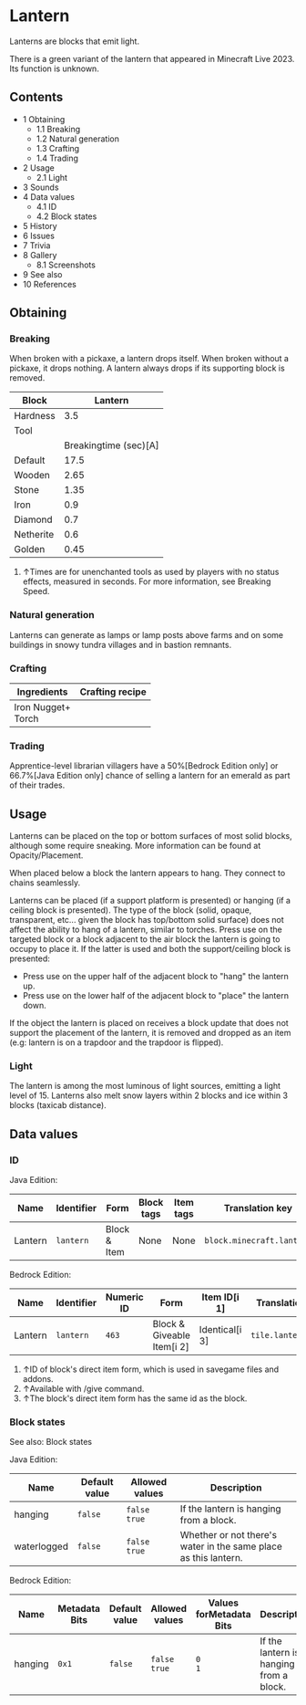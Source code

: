 # Lantern
Lanterns are blocks that emit light.

There is a green variant of the lantern that appeared in Minecraft Live 2023. Its function is unknown.

## Contents
- 1 Obtaining
	- 1.1 Breaking
	- 1.2 Natural generation
	- 1.3 Crafting
	- 1.4 Trading
- 2 Usage
	- 2.1 Light
- 3 Sounds
- 4 Data values
	- 4.1 ID
	- 4.2 Block states
- 5 History
- 6 Issues
- 7 Trivia
- 8 Gallery
	- 8.1 Screenshots
- 9 See also
- 10 References

## Obtaining
### Breaking
When broken with a pickaxe, a lantern drops itself. When broken without a pickaxe, it drops nothing. A lantern always drops if its supporting block is removed.

| Block     | Lantern               |
|-----------|-----------------------|
| Hardness  | 3.5                   |
| Tool      |                       |
|           | Breakingtime (sec)[A] |
| Default   | 17.5                  |
| Wooden    | 2.65                  |
| Stone     | 1.35                  |
| Iron      | 0.9                   |
| Diamond   | 0.7                   |
| Netherite | 0.6                   |
| Golden    | 0.45                  |

1. ↑Times are for unenchanted tools as used by players with no status effects, measured in seconds. For more information, see Breaking Speed.

### Natural generation
Lanterns can generate as lamps or lamp posts above farms and on some buildings in snowy tundra villages and in bastion remnants.

### Crafting
| Ingredients            | Crafting recipe |
|------------------------|-----------------|
| Iron Nugget+<br/>Torch |                 |

### Trading
Apprentice-level librarian villagers have a 50%‌[Bedrock Edition  only] or 66.7%‌[Java Edition  only] chance of selling a lantern for an emerald as part of their trades.

## Usage
Lanterns can be placed on the top or bottom surfaces of most solid blocks, although some require sneaking. More information can be found at Opacity/Placement.

When placed below a block the lantern appears to hang. They connect to chains seamlessly.

Lanterns can be placed (if a support platform is presented) or hanging (if a ceiling block is presented). The type of the block (solid, opaque, transparent, etc... given the block has top/bottom solid surface) does not affect the ability to hang of a lantern, similar to torches. Press use on the targeted block or a block adjacent to the air block the lantern is going to occupy to place it. If the latter is used and both the support/ceiling block is presented:

- Press use on the upper half of the adjacent block to "hang" the lantern up.
- Press use on the lower half of the adjacent block to "place" the lantern down.

If the object the lantern is placed on receives a block update that does not support the placement of the lantern, it is removed and dropped as an item (e.g: lantern is on a trapdoor and the trapdoor is flipped).

### Light
The lantern is among the most luminous of light sources, emitting a light level of 15. Lanterns also melt snow layers within 2 blocks and ice within 3 blocks (taxicab distance).

## Data values
### ID
Java Edition:

| Name    | Identifier | Form         | Block tags | Item tags | Translation key           |
|---------|------------|--------------|------------|-----------|---------------------------|
| Lantern | `lantern`  | Block & Item | None       | None      | `block.minecraft.lantern` |

Bedrock Edition:

| Name    | Identifier | Numeric ID | Form                       | Item ID[i 1]   | Translation key     |
|---------|------------|------------|----------------------------|----------------|---------------------|
| Lantern | `lantern`  | `463`      | Block & Giveable Item[i 2] | Identical[i 3] | `tile.lantern.name` |

1. ↑ID of block's direct item form, which is used in savegame files and addons.
2. ↑Available with /give command.
3. ↑The block's direct item form has the same id as the block.

### Block states
See also: Block states

Java Edition:

| Name        | Default value | Allowed values     | Description                                                     |
|-------------|---------------|--------------------|-----------------------------------------------------------------|
| hanging     | `false`       | `false`<br/>`true` | If the lantern is hanging from a block.                         |
| waterlogged | `false`       | `false`<br/>`true` | Whether or not there's water in the same place as this lantern. |

Bedrock Edition:

| Name    | Metadata Bits | Default value | Allowed values     | Values forMetadata Bits | Description                             |
|---------|---------------|---------------|--------------------|-------------------------|-----------------------------------------|
| hanging | `0x1`         | `false`       | `false`<br/>`true` | `0`<br/>`1`             | If the lantern is hanging from a block. |




